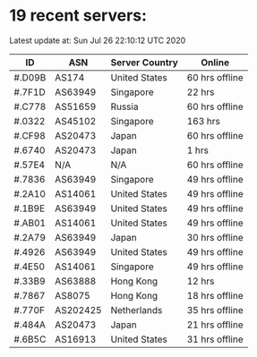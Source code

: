 # 19 recent servers:

Latest update at: Sun Jul 26 22:10:12 UTC 2020

| ID | ASN | Server Country | Online |
| -- | --- | -------------- | ------ |
| #.D09B | AS174 | United States | 60 hrs offline |
| #.7F1D | AS63949 | Singapore | 22 hrs |
| #.C778 | AS51659 | Russia | 60 hrs offline |
| #.0322 | AS45102 | Singapore | 163 hrs |
| #.CF98 | AS20473 | Japan | 60 hrs offline |
| #.6740 | AS20473 | Japan | 1 hrs |
| #.57E4 | N/A | N/A | 60 hrs offline |
| #.7836 | AS63949 | Singapore | 49 hrs offline |
| #.2A10 | AS14061 | United States | 49 hrs offline |
| #.1B9E | AS63949 | United States | 49 hrs offline |
| #.AB01 | AS14061 | United States | 49 hrs offline |
| #.2A79 | AS63949 | Japan | 30 hrs offline |
| #.4926 | AS63949 | United States | 49 hrs offline |
| #.4E50 | AS14061 | Singapore | 49 hrs offline |
| #.33B9 | AS63888 | Hong Kong | 12 hrs |
| #.7867 | AS8075 | Hong Kong | 18 hrs offline |
| #.770F | AS202425 | Netherlands | 35 hrs offline |
| #.484A | AS20473 | Japan | 21 hrs offline |
| #.6B5C | AS16913 | United States | 31 hrs offline |

